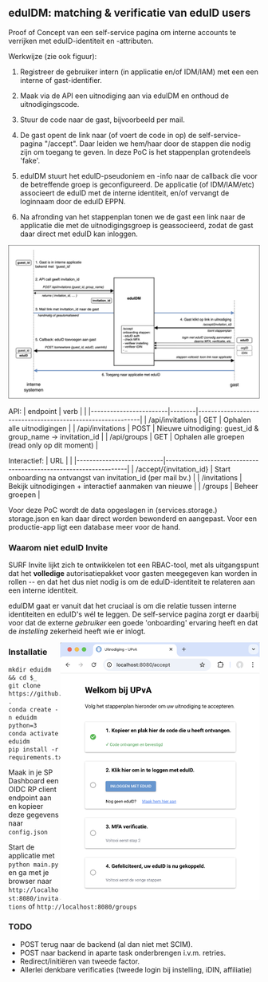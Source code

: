 ## eduIDM: matching & verificatie van eduID users

Proof of Concept van een self-service pagina om interne accounts te verrijken met eduID-identiteit en -attributen.

Werkwijze (zie ook figuur):

1. Registreer de gebruiker intern (in applicatie en/of IDM/IAM) met een een interne of gast-identifier. 

2. Maak via de API een uitnodiging aan via eduIDM en onthoud de uitnodigingscode.

3. Stuur de code naar de gast, bijvoorbeeld per mail.

4. De gast opent de link naar (of voert de code in op) de self-service-pagina "/accept". Daar leiden we hem/haar door de stappen die nodig zijn om toegang te geven. In deze PoC is het stappenplan grotendeels 'fake'. 

5. eduIDM stuurt het eduID-pseudoniem en -info naar de callback die voor de betreffende groep is geconfigureerd. De applicatie (of IDM/IAM/etc) associeert de eduID met de interne identiteit, en/of vervangt de loginnaam door de eduID EPPN. 

6. Na afronding van het stappenplan tonen we de gast een link naar de applicatie die met de uitnodigingsgroep is geassocieerd, zodat de gast daar direct met eduID kan inloggen.

![eduIDM Diagram](eduidm_diagram.png)

API:
| endpoint               | verb   |                                                            |
|------------------------|--------|------------------------------------------------------------|
| /api/invitations       | GET    | Ophalen alle uitnodigingen                                 |
| /api/invitations       | POST   | Nieuwe uitnodiging: guest_id & group_name -> invitation_id | 
| /api/groups            | GET    | Ophalen alle groepen (read only op dit moment)             |

Interactief:
| URL                       |                                                                  |
|---------------------------|------------------------------------------------------------------|
| /accept/{invitation_id}   | Start onboarding na ontvangst van invitation_id (per mail bv.)   |
| /invitations              | Bekijk uitnodigingen + interactief aanmaken van nieuwe           |
| /groups                   | Beheer groepen                                                   |

Voor deze PoC wordt de data opgeslagen in (services.storage.) storage.json en kan daar direct worden bewonderd en aangepast. Voor een productie-app ligt een database meer voor de hand.

### Waarom niet eduID Invite

SURF Invite lijkt zich te ontwikkelen tot een RBAC-tool, met als uitgangspunt dat het **volledige** autorisatiepakket voor gasten meegegeven kan worden in rollen -- en dat het dus niet nodig is om de eduID-identiteit te relateren aan een interne identiteit.

eduIDM gaat er vanuit dat het cruciaal is om die relatie tussen interne identiteiten en eduID's wél te leggen. De self-service pagina zorgt er daarbij voor dat de externe *gebruiker* een goede 'onboarding' ervaring heeft en dat de  *instelling* zekerheid heeft wie er inlogt.  

<img src="screenshot.png" alt="screenshot" width="400" style="float:right;"/>

### Installatie

```
mkdir eduidm && cd $_
git clone https://github.com/kleynjan/eduIDM.git .
conda create -n eduidm python=3
conda activate eduidm
pip install -r requirements.txt
```

Maak in je SP Dashboard een OIDC RP client endpoint aan en kopieer deze gegevens naar `config.json`

Start de applicatie met `python main.py` en ga met je browser naar `http://localhost:8080/invitations` of `http://localhost:8080/groups`


### TODO
* POST terug naar de backend (al dan niet met SCIM). 
* POST naar backend in aparte task onderbrengen i.v.m. retries.
* Redirect/initiëren van tweede factor.
* Allerlei denkbare verificaties (tweede login bij instelling, iDIN, affiliatie)
